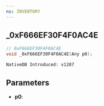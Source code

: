 ```yaml
---
ns: INVENTORY
---
```

## _0xF666EF30F4F0AC4E

```c
// 0xF666EF30F4F0AC4E
void _0xF666EF30F4F0AC4E(Any p0);
```

```
NativeDB Introduced: v1207
```

## Parameters
* **p0**:
